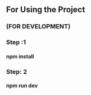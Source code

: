 ## For Using the Project

### (FOR DEVELOPMENT)

### Step :1

#### npm install

### Step: 2

#### npm run dev
